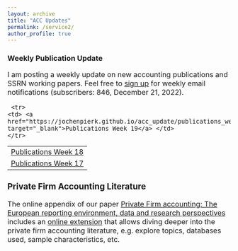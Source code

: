 ```yaml
---
layout: archive
title: "ACC Updates"
permalink: /service2/
author_profile: true
---
```

<!-- Global site tag (gtag.js) - Google Analytics -->
<script async src="https://www.googletagmanager.com/gtag/js?id=G-05633BF9HL"></script>
<script>
  window.dataLayer = window.dataLayer || [];
  function gtag(){dataLayer.push(arguments);}
  gtag('js', new Date());

   gtag('config', 'G-05633BF9HL', {'anonymize_ip': true});
</script> 
 


<h3> Weekly Publication Update </h3>
<font size="3"> 
I am posting a weekly update on new accounting publications and SSRN working papers. Feel free to <a href="https://jochenpierk.github.io/acc_update/subscribe.html" target="_blank">sign up</a> for weekly email notifications (subscribers: 846, December 21, 2022). 

 <p> </p>

  
 <table style="width:100%">   
  
     <tr> 
    <td> <a href="https://jochenpierk.github.io/acc_update/publications_week19.html" target="_blank">Publications Week 19</a> </td> 
    </tr>    
   <tr> 
    <td> <a href="https://jochenpierk.github.io/acc_update/publications_week18.html" target="_blank">Publications Week 18</a> </td> 
    </tr>   
   <tr> 
    <td> <a href="https://jochenpierk.github.io/acc_update/publications_week17.html" target="_blank">Publications Week 17</a> </td> 
    </tr>   






 
 


   
 </table>

   
 <p> </p>

  
  
   <h3> Private Firm Accounting Literature </h3>
<font size="3">
 The online appendix of our paper <a href="https://www.tandfonline.com/doi/full/10.1080/00014788.2021.1982670" target="_blank">Private Firm accounting: The European reporting environment, data and research perspectives</a> includes an <a href="https://trr266.wiwi.hu-berlin.de/shiny/pfirmacclit/" target="_blank">online extension</a> that allows diving deeper into the private firm accounting literature, e.g. explore topics, databases used, sample characteristics, etc. 
   
    
